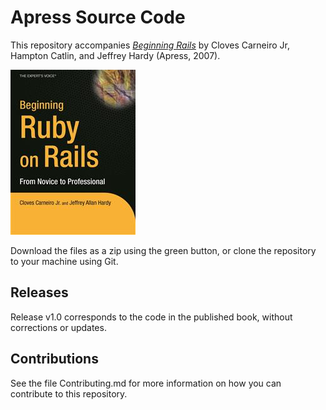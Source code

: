 # Apress Source Code

This repository accompanies [*Beginning Rails*](http://www.apress.com/9781590596869) by Cloves Carneiro Jr, Hampton Catlin, and Jeffrey Hardy (Apress, 2007).

![Cover image](9781590596869.jpg)

Download the files as a zip using the green button, or clone the repository to your machine using Git.

## Releases

Release v1.0 corresponds to the code in the published book, without corrections or updates.

## Contributions

See the file Contributing.md for more information on how you can contribute to this repository.
